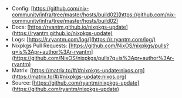 - Config: [https://github.com/nix-community/infra/tree/master/hosts/build02](https://github.com/nix-community/infra/tree/master/hosts/build02)
- Docs: [https://ryantm.github.io/nixpkgs-update](https://ryantm.github.io/nixpkgs-update)
- Logs: [https://r.ryantm.com/log/](https://r.ryantm.com/log/)
- Nixpkgs Pull Requests: [https://github.com/NixOS/nixpkgs/pulls?q=is%3Apr+author%3Ar-ryantm](https://github.com/NixOS/nixpkgs/pulls?q=is%3Apr+author%3Ar-ryantm)
- Matrix: [https://matrix.to/#/#nixpkgs-update:nixos.org](https://matrix.to/#/#nixpkgs-update:nixos.org)
- Source: [https://github.com/ryantm/nixpkgs-update](https://github.com/ryantm/nixpkgs-update)
